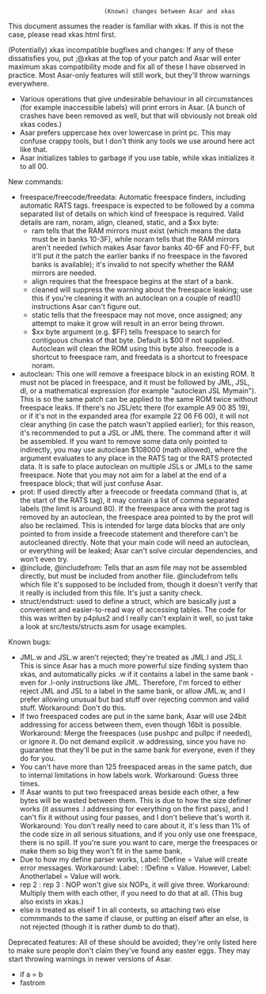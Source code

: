                                (Known) changes between Asar and xkas

This document assumes the reader is familiar with xkas. If this is not the case, please read xkas.html first.

(Potentially) xkas incompatible bugfixes and changes:
If any of these dissatisfies you, put ;@xkas at the top of your patch and Asar will enter maximum
 xkas compatibility mode and fix all of these I have observed in practice. Most Asar-only features
 will still work, but they'll throw warnings everywhere.
- Various operations that give undesirable behaviour in all circumstances (for example inaccessible
  labels) will print errors in Asar. (A bunch of crashes have been removed as well, but that will
  obviously not break old xkas codes.)
- Asar prefers uppercase hex over lowercase in print pc. This may confuse crappy tools, but I don't
  think any tools we use around here act like that.
- Asar initializes tables to garbage if you use table, while xkas initializes it to all 00.

New commands:
- freespace/freecode/freedata: Automatic freespace finders, including automatic RATS tags. freespace
  is expected to be followed by a comma separated list of details on which kind of freespace is
  required. Valid details are ram, noram, align, cleaned, static, and a $xx byte:
  - ram tells that the RAM mirrors must exist (which means the data must be in banks 10-3F), while
    noram tells that the RAM mirrors aren't needed (which makes Asar favor banks 40-6F and F0-FF,
    but it'll put it the patch the earlier banks if no freespace in the favored banks is available);
    it's invalid to not specify whether the RAM mirrors are needed.
  - align requires that the freespace begins at the start of a bank.
  - cleaned will suppress the warning about the freespace leaking; use this if you're cleaning it
    with an autoclean on a couple of read1() instructions Asar can't figure out.
  - static tells that the freespace may not move, once assigned; any attempt to make it grow will
    result in an error being thrown.
  - $xx byte argument (e.g. $FF) tells freespace to search for contiguous chunks of that byte.
    Default is $00 if not supplied. Autoclean will clean the ROM using this byte also.
  freecode is a shortcut to freespace ram, and freedata is a shortcut to freespace noram.
- autoclean: This one will remove a freespace block in an existing ROM. It must not be placed in
  freespace, and it must be followed by JML, JSL, dl, or a mathematical expression (for example
  "autoclean JSL Mymain"). This is so the same patch can be applied to the same ROM twice without
  freespace leaks. If there's no JSL/etc there (for example A9 00 85 19), or if it's not in the
  expanded area (for example 22 06 F6 00), it will not clear anything (in case the patch wasn't
  applied earlier); for this reason, it's recommended to put a JSL or JML there. The command after
  it will be assembled. If you want to remove some data only pointed to indirectly, you may use
  autoclean $108000 (math allowed), where the argument evaluates to any place in the RATS tag or the
  RATS protected data. It is safe to place autoclean on multiple JSLs or JMLs to the same freespace.
  Note that you may not aim for a label at the end of a freespace block; that will just confuse
  Asar.
- prot: If used directly after a freecode or freedata command (that is, at the start of the RATS
  tag), it may contain a list of comma separated labels (the limit is around 80). If the freespace
  area with the prot tag is removed by an autoclean, the freespace area pointed to by the prot will
  also be reclaimed. This is intended for large data blocks that are only pointed to from inside a
  freecode statement and therefore can't be autocleaned directly. Note that your main code will need
  an autoclean, or everything will be leaked; Asar can't solve circular dependencies, and won't even
  try.
- @include, @includefrom: Tells that an asm file may not be assembled directly, but must be included
  from another file. @includefrom tells which file it's supposed to be included from, though it
  doesn't verify that it really is included from this file. It's just a sanity check.
- struct/endstruct: used to define a struct, which are basically just a convenient and easier-to-read way
  of accessing tables. The code for this was written by p4plus2 and I really can't explain it well, so
  just take a look at src/tests/structs.asm for usage examples.

Known bugs:
- JML.w and JSL.w aren't rejected; they're treated as JML.l and JSL.l. This is since Asar has a much
  more powerful size finding system than xkas, and automatically picks .w if it contains a label in
  the same bank - even for .l-only instructions like JML. Therefore, I'm forced to either reject JML
  and JSL to a label in the same bank, or allow JML.w, and I prefer allowing unusual but bad stuff
  over rejecting common and valid stuff. Workaround: Don't do this.
- If two freespaced codes are put in the same bank, Asar will use 24bit addressing for access
  between them, even though 16bit is possible. Workaround: Merge the freespaces (use pushpc and
  pullpc if needed), or ignore it. Do not demand explicit .w addressing, since you have no guarantee
  that they'll be put in the same bank for everyone, even if they do for you.
- You can't have more than 125 freespaced areas in the same patch, due to internal limitations in
  how labels work. Workaround: Guess three times.
- If Asar wants to put two freespaced areas beside each other, a few bytes will be wasted between
  them. This is due to how the size definer works (it assumes .l addressing for everything on the
  first pass), and I can't fix it without using four passes, and I don't believe that's worth it.
  Workaround: You don't really need to care about it, it's less than 1% of the code size in all
  serious situations, and if you only use one freespace, there is no spill. If you're sure you want
  to care, merge the freespaces or make them so big they won't fit in the same bank.
- Due to how my define parser works, Label: !Define = Value will create error messages. Workaround:
  Label: : !Define = Value. However, Label: Anotherlabel = Value will work.
- rep 2 : rep 3 : NOP won't give six NOPs, it will give three. Workaround: Multiply them with each
  other, if you need to do that at all. (This bug also exists in xkas.)
- else is treated as elseif 1 in all contexts, so attaching two else commmands to the same if
  clause, or putting an elseif after an else, is not rejected (though it is rather dumb to do that).

Deprecated features:
All of these should be avoided; they're only listed here to make sure people don't claim they've
  found any easter eggs. They may start throwing warnings in newer versions of Asar.
- if a = b
- fastrom